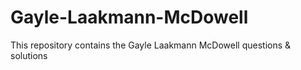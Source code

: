 # Gayle-Laakmann-McDowell
This repository contains the Gayle Laakmann McDowell questions &amp; solutions
